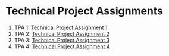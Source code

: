 # Technical Project Assignments
1. TPA 1: [Technical Project Assignment 1](https://github.com/kucing31/TPA/tree/tpa-01)
2. TPA 2: [Technical Project Assignment 2](https://github.com/kucing31/TPA/tree/tpa-02)
3. TPA 3: [Technical Project Assignment 3](https://github.com/kucing31/TPA/tree/tpa-03)
4. TPA 4: [Technical Project Assignment 4](https://github.com/kucing31/TPA/tree/tpa-04)

